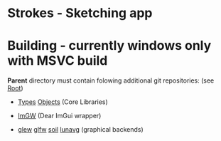# Strokes - Sketching app

# Building - currently windows only with MSVC build

**Parent** directory must contain folowing additional git repositories: (see [Root](https://github.com/IlyaShurupov/root.git))

  - [Types](https://github.com/IlyaShurupov/Types.git)
  [Objects](https://github.com/IlyaShurupov/Objects.git)
   (Core Libraries)
  
  - [ImGW](https://github.com/IlyaShurupov/imgw.git)
   (Dear ImGui wrapper)
  
  - [glew](https://github.com/IlyaShurupov/glew.git)
  [glfw](https://github.com/IlyaShurupov/glfw.git)
  [soil](https://github.com/littlstar/soil.git)
  [lunavg](https://github.com/sammycage/lunasvg.git)
   (graphical backends)


